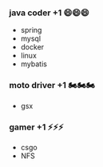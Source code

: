 ### java coder +1 😄😄😄

- spring
- mysql
- docker
- linux
- mybatis

### moto driver +1 🏍🏍🏍
- gsx

### gamer +1 ⚡⚡⚡
- csgo
- NFS
<!--
**geshijie123/geshijie123** is a ✨ _special_ ✨ repository because its `README.md` (this file) appears on your GitHub profile.

Here are some ideas to get you started:

- 🔭 I’m currently working on ...
- 🌱 I’m currently learning ...
- 👯 I’m looking to collaborate on ...
- 🤔 I’m looking for help with ...
- 💬 Ask me about ...
- 📫 How to reach me: ...
- 😄 Pronouns: ...
- ⚡ Fun fact: ...
-->
